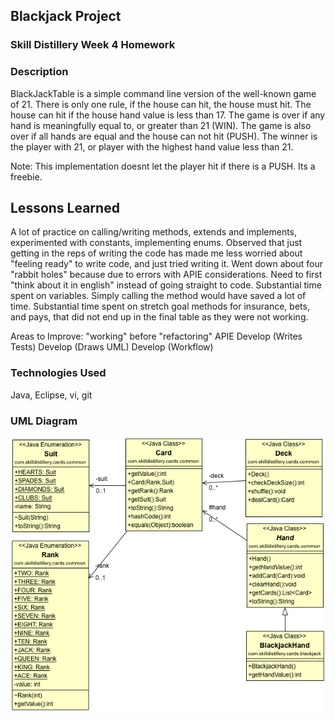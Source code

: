 ## Blackjack Project

### Skill Distillery Week 4 Homework

### Description
BlackJackTable is a simple command line version of the well-known game of 21. There is only one rule, if the house can hit, the house must hit. The house can hit if the house hand value is less than 17. The game is over if any hand is meaningfully equal to, or greater than 21 (WIN). The game is also over if all hands are equal and the house can not hit (PUSH). The winner is the player with 21, or player with the highest hand value less than 21.

Note:
This implementation doesnt let the player hit if there is a PUSH. Its a freebie.

## Lessons Learned
A lot of practice on calling/writing methods, extends and implements, experimented with constants, implementing enums. Observed that just getting in the reps of writing the code has made me less worried about "feeling ready" to write code, and just tried writing it. Went down about four "rabbit holes" because due to errors with APIE considerations. Need to first "think about it in english" instead of going straight to code. Substantial time spent on variables. Simply calling the method would have saved a lot of time. Substantial time spent on stretch goal methods for insurance, bets, and pays, that did not end up in the final table as they were not working. 

Areas to Improve: 
"working" before "refactoring"
APIE
Develop (Writes Tests)
Develop (Draws UML) 
Develop (Workflow)

### Technologies Used
Java, Eclipse, vi, git

### UML Diagram
![UML](Blackjack.png)